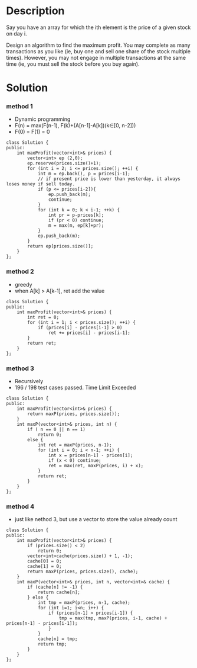 # Description

Say you have an array for which the ith element is the price of a given stock on day i.

Design an algorithm to find the maximum profit. You may complete as many transactions as you like (ie, buy one and sell one share of the stock multiple times). However, you may not engage in multiple transactions at the same time (ie, you must sell the stock before you buy again).

# Solution

### method 1
- Dynamic programming
- F(n) = max(F(n-1), F(k)+(A[n-1]-A[k])(k∈[0, n-2]))
- F(0) = F(1) = 0
```
class Solution {
public:
    int maxProfit(vector<int>& prices) {
        vector<int> ep (2,0);
        ep.reserve(prices.size()+1);
        for (int i = 2; i <= prices.size(); ++i) {
            int m = ep.back(), p = prices[i-1];
            // if present price is lower than yesterday, it always loses money if sell today.
            if (p <= prices[i-2]){
                ep.push_back(m);
                continue;
            }
            for (int k = 0; k < i-1; ++k) {
                int pr = p-prices[k];
                if (pr < 0) continue;
                m = max(m, ep[k]+pr);
            }
            ep.push_back(m);
        }
        return ep[prices.size()];
    }
};
```

### method 2
- greedy
- when A[k] > A[k-1], ret add the value
```
class Solution {
public:
    int maxProfit(vector<int>& prices) {
        int ret = 0;
        for (int i = 1; i < prices.size(); ++i) {
            if (prices[i] - prices[i-1] > 0)
                ret += prices[i] - prices[i-1];
        }
        return ret;
    }
};
```

### method 3
- Recursively
- 196 / 198 test cases passed. Time Limit Exceeded
```
class Solution {
public:
    int maxProfit(vector<int>& prices) {
        return maxP(prices, prices.size());
    }
    int maxP(vector<int>& prices, int n) {
        if ( n == 0 || n == 1)
            return 0;
        else {
            int ret = maxP(prices, n-1);
            for (int i = 0; i < n-1; ++i) {
                int x = prices[n-1] - prices[i];
                if (x < 0) continue;
                ret = max(ret, maxP(prices, i) + x);
            }
            return ret;
        }
    }
};
```

### method 4
- just like nethod 3, but use a vector to store the value already count
```
class Solution {
public:
    int maxProfit(vector<int>& prices) {
        if (prices.size() < 2) 
            return 0;
        vector<int>cache(prices.size() + 1, -1);
        cache[0] = 0;
        cache[1] = 0;
        return maxP(prices, prices.size(), cache);
    }
    int maxP(vector<int>& prices, int n, vector<int>& cache) {
        if (cache[n] != -1) {
            return cache[n];
        } else {
            int tmp = maxP(prices, n-1, cache);
            for (int i=1; i<n; i++) {
                if (prices[n-1] > prices[i-1]) {
                    tmp = max(tmp, maxP(prices, i-1, cache) + prices[n-1] - prices[i-1]);
                }
            }
            cache[n] = tmp;
            return tmp;
        }
    }
};
```
